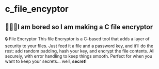 # c_file_encyptor
## 📣📣📣I am bored so I am making a C file encryptor 
🔒 File Encryptor
This file Encryptor is a C-based tool that adds a layer of security to your files. Just feed it a file and a password key, and it’ll do the rest: add random padding, hash your key, and encrypt the file contents. All securely, with error handling to keep things smooth. Perfect for when you want to keep your secrets… well, **secret**!